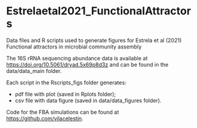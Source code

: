 # Estrelaetal2021_FunctionalAttractors
Data files and R scripts used to generate figures for Estrela et al (2021) Functional attractors in microbial community assembly

The 16S rRNA sequencing abundance data is available at https://doi.org/10.5061/dryad.5x69p8d3z and can be found in the data/data_main folder.

Each script in the Rscripts_figs folder generates:

- pdf file with plot (saved in Rplots folder);
- csv file with data figure (saved in data/data_figures folder).

Code for the FBA simulations can be found at https://github.com/vilacelestin.
